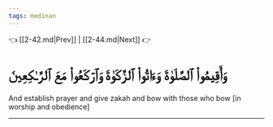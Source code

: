 ```yaml
---
tags: medinan
---
```


👈 [[2-42.md|Prev]] | [[2-44.md|Next]] 👉

# وَأَقِيمُواْ ٱلصَّلَوٰةَ وَءَاتُواْ ٱلزَّكَوٰةَ وَٱرۡكَعُواْ مَعَ ٱلرَّـٰكِعِينَ

And establish prayer and give zakah and bow with those who bow [in worship and obedience]

---

